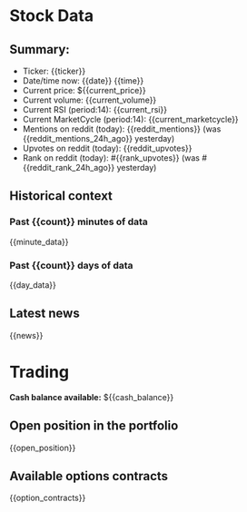 
# Stock Data

## Summary:

- Ticker: {{ticker}}
- Date/time now: {{date}} {{time}}
- Current price: ${{current_price}}
- Current volume: {{current_volume}}
- Current RSI (period:14): {{current_rsi}}
- Current MarketCycle (period:14): {{current_marketcycle}}
- Mentions on reddit (today): {{reddit_mentions}} (was {{reddit_mentions_24h_ago}} yesterday)
- Upvotes on reddit (today): {{reddit_upvotes}}
- Rank on reddit (today): #{{rank_upvotes}} (was #{{reddit_rank_24h_ago}} yesterday)

## Historical context

### Past {{count}} minutes of data

{{minute_data}}

### Past {{count}} days of data

{{day_data}}


## Latest news

{{news}}


# Trading

**Cash balance available:** ${{cash_balance}}

## Open position in the portfolio

{{open_position}}

## Available options contracts

{{option_contracts}}
